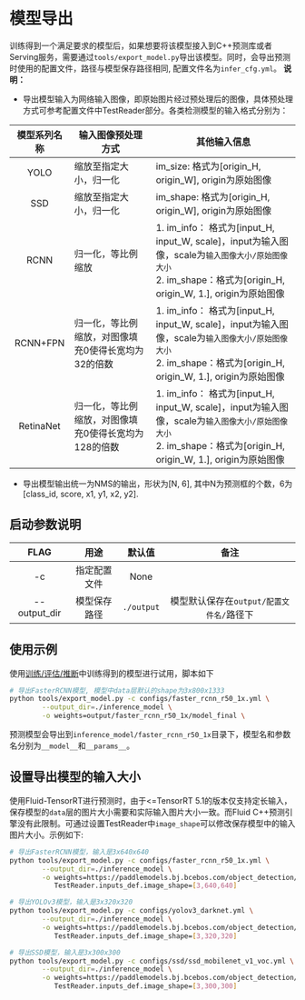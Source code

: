 # 模型导出

训练得到一个满足要求的模型后，如果想要将该模型接入到C++预测库或者Serving服务，需要通过`tools/export_model.py`导出该模型。同时，会导出预测时使用的配置文件，路径与模型保存路径相同, 配置文件名为`infer_cfg.yml`。
**说明：**

- 导出模型输入为网络输入图像，即原始图片经过预处理后的图像，具体预处理方式可参考配置文件中TestReader部分。各类检测模型的输入格式分别为：

| 模型系列名称 | 输入图像预处理方式 | 其他输入信息 |
| :---------: | ----------- | ---------- |
|  YOLO | 缩放至指定大小，归一化 | im\_size: 格式为[origin\_H, origin\_W], origin为原始图像 |
| SSD | 缩放至指定大小，归一化 | im\_shape: 格式为[origin\_H, origin\_W], origin为原始图像 |
| RCNN | 归一化，等比例缩放 | 1. im\_info： 格式为[input\_H, input\_W, scale]，input为输入图像，scale为```输入图像大小/原始图像大小```<br>  2. im\_shape：格式为[origin\_H, origin\_W, 1.], origin为原始图像 |
| RCNN+FPN | 归一化，等比例缩放，对图像填充0使得长宽均为32的倍数 | 1. im\_info： 格式为[input\_H, input\_W, scale]，input为输入图像，scale为```输入图像大小/原始图像大小```<br>  2. im\_shape：格式为[origin\_H, origin\_W, 1.], origin为原始图像 |
| RetinaNet | 归一化，等比例缩放，对图像填充0使得长宽均为128的倍数 | 1. im\_info： 格式为[input\_H, input\_W, scale]，input为输入图像，scale为```输入图像大小/原始图像大小```<br>  2. im\_shape：格式为[origin\_H, origin\_W, 1.], origin为原始图像 |

- 导出模型输出统一为NMS的输出，形状为[N, 6], 其中N为预测框的个数，6为[class_id, score, x1, y1, x2, y2].


## 启动参数说明

|      FLAG      |      用途      |    默认值    |                 备注                      |
|:--------------:|:--------------:|:------------:|:-----------------------------------------:|
|       -c       |  指定配置文件  |     None     |                                           |
|  --output_dir  |  模型保存路径  |  `./output`  |  模型默认保存在`output/配置文件名/`路径下 |

## 使用示例

使用[训练/评估/推断](../../tutorials/GETTING_STARTED_cn.md)中训练得到的模型进行试用，脚本如下

```bash
# 导出FasterRCNN模型, 模型中data层默认的shape为3x800x1333
python tools/export_model.py -c configs/faster_rcnn_r50_1x.yml \
        --output_dir=./inference_model \
        -o weights=output/faster_rcnn_r50_1x/model_final \
```

预测模型会导出到`inference_model/faster_rcnn_r50_1x`目录下，模型名和参数名分别为`__model__`和`__params__`。

## 设置导出模型的输入大小

使用Fluid-TensorRT进行预测时，由于<=TensorRT 5.1的版本仅支持定长输入，保存模型的`data`层的图片大小需要和实际输入图片大小一致。而Fluid C++预测引擎没有此限制。可通过设置TestReader中`image_shape`可以修改保存模型中的输入图片大小。示例如下:

```bash
# 导出FasterRCNN模型，输入是3x640x640
python tools/export_model.py -c configs/faster_rcnn_r50_1x.yml \
        --output_dir=./inference_model \
        -o weights=https://paddlemodels.bj.bcebos.com/object_detection/faster_rcnn_r50_1x.tar \
           TestReader.inputs_def.image_shape=[3,640,640]

# 导出YOLOv3模型，输入是3x320x320
python tools/export_model.py -c configs/yolov3_darknet.yml \
        --output_dir=./inference_model \
        -o weights=https://paddlemodels.bj.bcebos.com/object_detection/yolov3_darknet.tar \
           TestReader.inputs_def.image_shape=[3,320,320]

# 导出SSD模型，输入是3x300x300
python tools/export_model.py -c configs/ssd/ssd_mobilenet_v1_voc.yml \
        --output_dir=./inference_model \
        -o weights=https://paddlemodels.bj.bcebos.com/object_detection/ssd_mobilenet_v1_voc.tar \
           TestReader.inputs_def.image_shape=[3,300,300]
```

